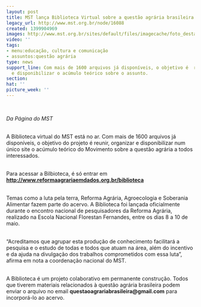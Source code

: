 ```yaml
---
layout: post
title: MST lança Biblioteca Virtual sobre a questão agrária brasileira
legacy_url: http://www.mst.org.br/node/16088
created: 1399904969
images: http://www.mst.org.br/sites/default/files/imagecache/foto_destaque/livroabre.jpg
video: ''
tags:
- menu:educação, cultura e comunicação
- assuntos:questão agrária
type: news
support_line: Com mais de 1600 arquivos já disponíveis, o objetivo é  reunir, organizar
  e disponibilizar o acúmulo teórico sobre o assunto.
section: 
hat: ''
picture_week: ''
---
```

<p><em><br></em></p><p><em>Da Página do MST<br><br type="_moz"></em></p><p>A Biblioteca virtual do MST está no ar. Com mais de 1600 arquivos já disponíveis, o objetivo do projeto é reunir, organizar e disponibilizar num único site o acúmulo teórico do Movimento sobre a questão agrária a todos interessados.</p><p><br>Para acessar a Bilbioteca, é só entrar em <a href="http://www.reformaagrariaemdados.org.br/biblioteca"><strong>http://www.reformaagrariaemdados.org.br/biblioteca</strong></a></p><p><br>Temas como a luta pela terra, Reforma Agrária, Agroecologia e Soberania Alimentar fazem parte do acervo. A Biblioteca foi lançada oficialmente durante o encontro nacional de pesquisadores da Reforma Agrária, realizado na Escola Nacional Florestan Fernandes, entre os dias 8 a 10 de maio.</p><p><br>“Acreditamos que agrupar esta produção de conhecimento facilitará a pesquisa e o estudo de todas e todos que atuam na área, além do incentivo e da ajuda na divulgação dos trabalhos comprometidos com essa luta”, afirma em nota a coordenação nacional do MST.</p><p><br>A Biblioteca é um projeto colaborativo em permanente construção. Todos que tiverem materiais relacionados à questão agrária brasileira podem enviar o arquivo no email <strong>questaoagrariabrasileira@gmail.com</strong> para incorporá-lo ao acervo. <br>&nbsp;</p><p>&nbsp;</p>
